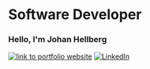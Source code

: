 
<h1> Software Developer </h1>

<h3> Hello, I'm Johan Hellberg </h3>

<p> 
  <a href="https://jhellberg.com"><img alt="link to portfolio website" src="https://img.shields.io/badge/portfolio-website-9cf"></a>
    <a href="https://www.linkedin.com/in/johan-hellberg-805078167/">
  <img alt="LinkedIn" src="https://img.shields.io/badge/-Johan_Hellberg-blue?style=flat-square&logo=Linkedin&logoColor=white&link=https://www.linkedin.com/in/johan-hellberg-805078167/"></a>
</p>


<!--

### About
-  **Working :**  Web Development :computer: | App :gear: 
-  **Learning :** Full-Stack :zap: | Open-Source :fire:	





**JohanCodeForFun/johancodeforfun** is a ✨ _special_ ✨ repository because its `README.md` (this file) appears on your GitHub profile.

Here are some ideas to get you started:

- 🔭 I’m currently working on ...
- 🌱 I’m currently learning ...
- 👯 I’m looking to collaborate on ...
- 🤔 I’m looking for help with ...
- 💬 Ask me about ...
- 📫 How to reach me: ...
- 😄 Pronouns: ...
- ⚡ Fun fact: ...
-->
